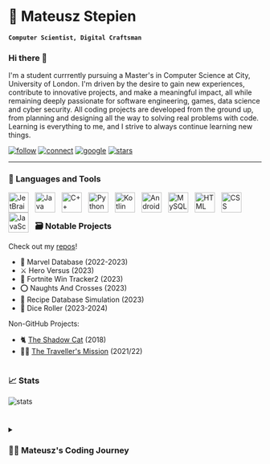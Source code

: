 # 🚀 Mateusz Stepien

**`Computer Scientist, Digital Craftsman`**

### Hi there 👋

I'm a student currrently pursuing a Master's in Computer Science at City, University of London. I'm driven by the desire to gain new experiences, contribute to innovative projects, and make a meaningful impact, all while remaining deeply passionate for software engineering, games, data science and cyber security. All coding projects are developed from the ground up, from planning and designing all the way to solving real problems with code. Learning is everything to me, and I strive to always continue learning new things.

<!-- Social badges -->

<p align="left">
    <a href="https://github.com/MateuszS6?tab=followers">
        <img alt="follow" title="Follow me on Github!" src="https://custom-icon-badges.demolab.com/badge/Follow-640464?style=for-the-badge&logoColor=white&logo=person-add"/></a>
    <a href="https://www.linkedin.com/in/mateusz-stepien-ms6">
        <img alt="connect" title="Connect with me on LinkedIn!" src="https://custom-icon-badges.demolab.com/badge/Connect-1155ba?style=for-the-badge&logoColor=white&logo=person-add"/></a>
    <a href="https://g.dev/mateusz-stepien">
        <img alt="google" title="Visit my Google Developers profile!" src="https://custom-icon-badges.demolab.com/badge/Google%20Dev-55960c?style=for-the-badge&logoColor=white&logo=code"/></a>
    <a href="https://github.com/mateuszs6?tab=repositories&sort=stargazers">
        <img alt="stars" title="Total stars on GitHub" src="https://custom-icon-badges.demolab.com/badge/Stars-yellow?style=for-the-badge&logoColor=white&logo=star"/></a>
</p>

---

### 🧰 Languages and Tools

<!-- COPY+PASTE: [align="left" alt="NAME" width="40px" style="padding-right:10px;" ] -->

<img align="left" title="JetBrains" width="40px" style="padding-right:10px;" src="https://cdn.jsdelivr.net/gh/devicons/devicon/icons/jetbrains/jetbrains-original.svg" />
<img align="left" title="Java" width="40px" style="padding-right:10px;" src="https://cdn.jsdelivr.net/gh/devicons/devicon/icons/java/java-original.svg"/>
<img align="left" title="C++" width="40px" style="padding-right:10px;" src="https://cdn.jsdelivr.net/gh/devicons/devicon/icons/cplusplus/cplusplus-original.svg" />
<img align="left" title="Python" width="40px" style="padding-right:10px;" src="https://cdn.jsdelivr.net/gh/devicons/devicon/icons/python/python-original.svg" />
<!-- <img align="left" title="GitHub" width="40px" style="padding-right:10px;" src="https://cdn.jsdelivr.net/gh/devicons/devicon/icons/github/github-original.svg" /> -->
<img align="left" title="Kotlin" width="40px" style="padding-right:10px;" src="https://cdn.jsdelivr.net/gh/devicons/devicon/icons/kotlin/kotlin-original.svg" />
<img align="left" title="Android Studio" width="40px" style="padding-right:10px;" src="https://cdn.jsdelivr.net/gh/devicons/devicon/icons/androidstudio/androidstudio-original.svg" />
<!-- <img align="left" title="Gradle" width="40px" style="padding-right:10px;" src="https://cdn.jsdelivr.net/gh/devicons/devicon/icons/gradle/gradle-plain.svg" /> -->
<img align="left" title="MySQL" width="40px" style="padding-right:10px;" src="https://cdn.jsdelivr.net/gh/devicons/devicon/icons/mysql/mysql-original.svg" />
<img align="left" title="HTML" width="40px" style="padding-right:10px;" src="https://cdn.jsdelivr.net/gh/devicons/devicon/icons/html5/html5-plain.svg" />
<img align="left" title="CSS" width="40px" style="padding-right:10px;" src="https://cdn.jsdelivr.net/gh/devicons/devicon/icons/css3/css3-plain.svg" />
<img align="left" title="JavaScript" width="40px" style="padding-right:10px;" src="https://cdn.jsdelivr.net/gh/devicons/devicon/icons/javascript/javascript-plain.svg" />
<br />

#

### 🗃️ Notable Projects

Check out my [repos](https://github.com/mateuszs6?tab=repositories)!
- 🦸 Marvel Database (2022-2023)
- ⚔️ Hero Versus (2023)
- 🥇 Fortnite Win Tracker2 (2023)
- ⭕ Naughts And Crosses (2023)
- 📜 Recipe Database Simulation (2023)
- 🎲 Dice Roller (2023-2024)

Non-GitHub Projects:
- 🐈 [The Shadow Cat](https://flowlab.io/games/play/937230) (2018)
- 🏃‍♂️ [The Traveller's Mission](https://replit.com/@MateuszStepien1/The-Travellers-Mission?v=1#main.py) (2021/22)

#

### 📈 Stats

<!-- CHANGE THIS -->

![stats](https://github-readme-stats.vercel.app/api?username=mateuszs6&show_icons=true&theme=prussian)

#

<!-- COMPLETE/CHANGE THIS -->

<details>
    <summary><h3>👨‍💻 Mateusz's Coding Journey</h3></summary>
    ...

<!--
**MateuszS6/MateuszS6** is a ✨ _special_ ✨ repository because its `README.md` (this file) appears on your GitHub profile.

Here are some ideas to get you started:

- 🔭 I’m currently working on ...
- 🌱 I’m currently learning ...
- 👯 I’m looking to collaborate on ...
- 🤔 I’m looking for help with ...
- 💬 Ask me about ...
- 📫 How to reach me: ...
- 😄 Pronouns: ...
- ⚡ Fun fact: ...
-->
